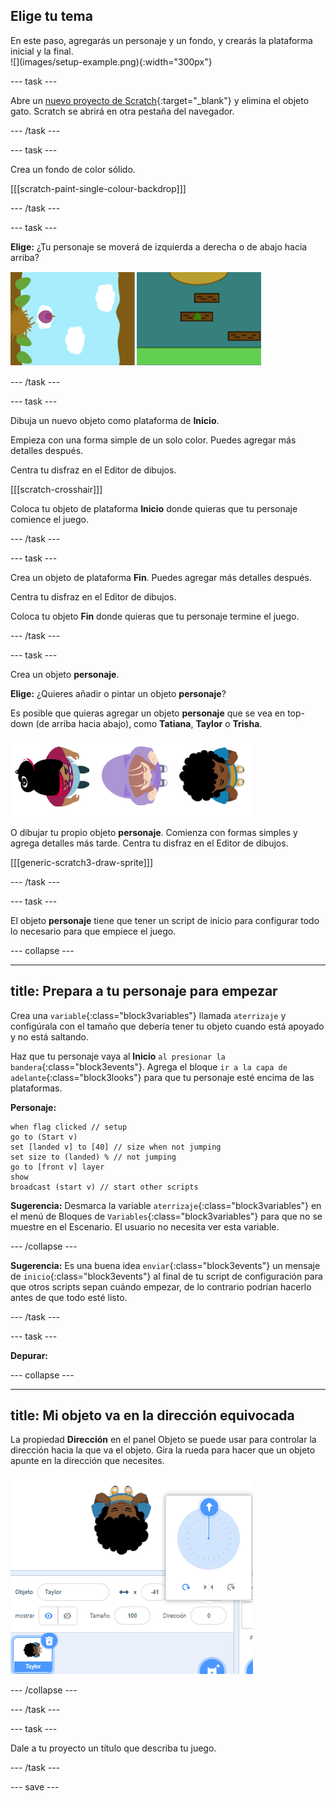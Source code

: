 ## Elige tu tema

<div style="display: flex; flex-wrap: wrap">
<div style="flex-basis: 200px; flex-grow: 1; margin-right: 15px;">
En este paso, agregarás un personaje y un fondo, y crearás la plataforma inicial y la final. 
</div>
<div>
![](images/setup-example.png){:width="300px"}
</div>
</div>

--- task ---

Abre un [nuevo proyecto de Scratch](http://rpf.io/scratch-new){:target="_blank"} y elimina el objeto gato. Scratch se abrirá en otra pestaña del navegador.

--- /task ---

--- task ---

Crea un fondo de color sólido.

[[[scratch-paint-single-colour-backdrop]]]

--- /task ---

--- task ---

**Elige:** ¿Tu personaje se moverá de izquierda a derecha o de abajo hacia arriba?

![](images/direction-examples.png)

--- /task ---

--- task ---

Dibuja un nuevo objeto como plataforma de **Inicio**.

Empieza con una forma simple de un solo color. Puedes agregar más detalles después.

Centra tu disfraz en el Editor de dibujos.

[[[scratch-crosshair]]]

Coloca tu objeto de plataforma **Inicio** donde quieras que tu personaje comience el juego.

--- /task ---

--- task ---

Crea un objeto de plataforma **Fin**. Puedes agregar más detalles después.

Centra tu disfraz en el Editor de dibujos.

Coloca tu objeto **Fin** donde quieras que tu personaje termine el juego.

--- /task ---

--- task ---

Crea un objeto **personaje**.

**Elige:** ¿Quieres añadir o pintar un objeto **personaje**?

Es posible que quieras agregar un objeto **personaje** que se vea en top-down (de arriba hacia abajo), como **Tatiana**, **Taylor** o **Trisha**.

![Imagen de los objetos con vista de arriba hacia abajo disponibles en scratch](images/top-down-sprites.png)

O dibujar tu propio objeto **personaje**. Comienza con formas simples y agrega detalles más tarde. Centra tu disfraz en el Editor de dibujos.

[[[generic-scratch3-draw-sprite]]]

--- /task ---

--- task ---

El objeto **personaje** tiene que tener un script de inicio para configurar todo lo necesario para que empiece el juego.

--- collapse ---

---
title: Prepara a tu personaje para empezar
---

Crea una `variable`{:class="block3variables"} llamada `aterrizaje` y configúrala con el tamaño que debería tener tu objeto cuando está apoyado y no está saltando.

Haz que tu personaje vaya al **Inicio** `al presionar la bandera`{:class="block3events"}. Agrega el bloque `ir a la capa de adelante`{:class="block3looks"} para que tu personaje esté encima de las plataformas.

**Personaje:**

```blocks3
when flag clicked // setup
go to (Start v)
set [landed v] to [40] // size when not jumping
set size to (landed) % // not jumping
go to [front v] layer
show
broadcast (start v) // start other scripts
```

**Sugerencia:** Desmarca la variable `aterrizaje`{:class="block3variables"} en el menú de Bloques de `Variables`{:class="block3variables"} para que no se muestre en el Escenario. El usuario no necesita ver esta variable.

--- /collapse ---

**Sugerencia:** Es una buena idea `enviar`{:class="block3events"} un mensaje de `inicio`{:class="block3events"} al final de tu script de configuración para que otros scripts sepan cuándo empezar, de lo contrario podrían hacerlo antes de que todo esté listo.

--- /task ---

--- task ---

**Depurar:**

--- collapse ---

---
title: Mi objeto va en la dirección equivocada
---

La propiedad **Dirección** en el panel Objeto se puede usar para controlar la dirección hacia la que va el objeto. Gira la rueda para hacer que un objeto apunte en la dirección que necesites.

![El panel de objetos con la propiedad de dirección seleccionada. Se muestra un menú emergente con una rueda de dirección que se usa para ajustar la dirección hacia la que apunta el objeto.](images/direction-property.png)

--- /collapse ---

--- /task ---

--- task ---

Dale a tu proyecto un título que describa tu juego.

--- /task ---

--- save ---

